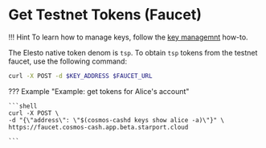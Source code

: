 
# Get Testnet Tokens (Faucet)

!!! Hint 
    To learn how to manage keys, follow the [key managemnt](./chain_002_key_management.md) how-to.

The Elesto native token denom is `tsp`. To obtain `tsp` tokens from the testnet faucet, use the following command:

```sh 
curl -X POST -d $KEY_ADDRESS $FAUCET_URL 
```


??? Example "Example: get tokens for Alice's account"
    
    ```shell
    curl -X POST \
    -d "{\"address\": \"$(cosmos-cashd keys show alice -a)\"}" \
    https://faucet.cosmos-cash.app.beta.starport.cloud

    ```
